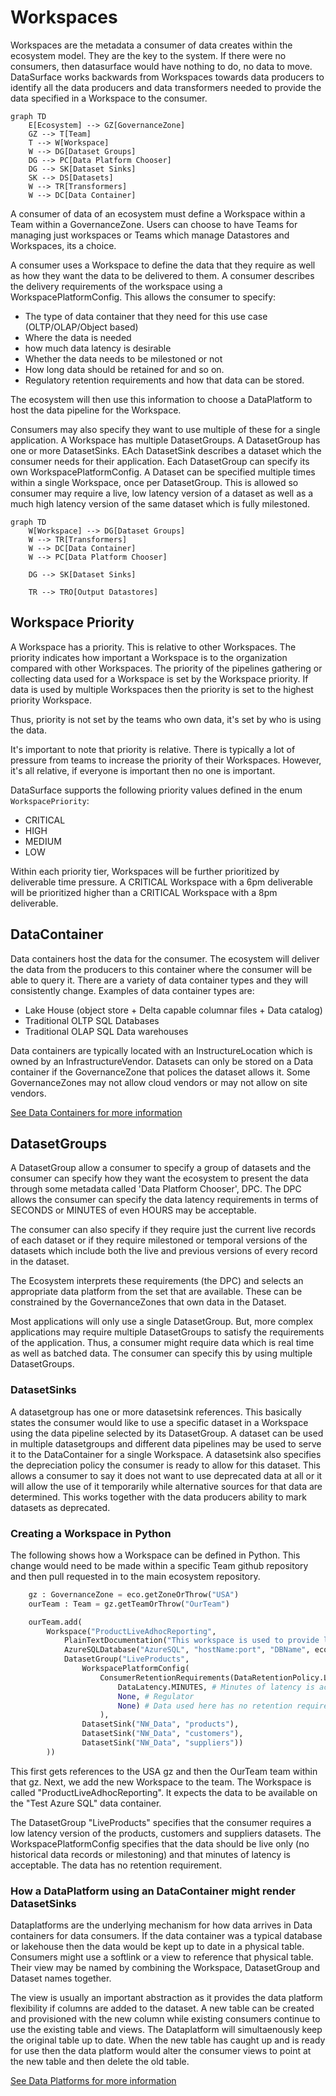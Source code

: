 # Workspaces

Workspaces are the metadata a consumer of data creates within the ecosystem model. They are the key to the system. If there were no consumers, then datasurface would have nothing to do, no data to move. DataSurface works backwards from Workspaces towards data producers to identify all the data producers and data transformers needed to provide the data specified in a Workspace to the consumer.

```mermaid
graph TD
    E[Ecosystem] --> GZ[GovernanceZone]
    GZ --> T[Team]
    T --> W[Workspace]
    W --> DG[Dataset Groups]
    DG --> PC[Data Platform Chooser]
    DG --> SK[Dataset Sinks]
    SK --> DS[Datasets]
    W --> TR[Transformers]
    W --> DC[Data Container]
```

A consumer of data of an ecosystem must define a Workspace within a Team within a GovernanceZone. Users can choose to have Teams for managing just workspaces or Teams which manage Datastores and Workspaces, its a choice.

A consumer uses a Workspace to define the data that they require as well as how they want the data to be delivered to them. A consumer describes the delivery requirements of the workspace using a WorkspacePlatformConfig. This allows the consumer to specify:

* The type of data container that they need for this use case (OLTP/OLAP/Object based)
* Where the data is needed
* how much data latency is desirable
* Whether the data needs to be milestoned or not
* How long data should be retained for and so on.
* Regulatory retention requirements and how that data can be stored.

The ecosystem will then use this information to choose a DataPlatform to host the data pipeline for the Workspace.

Consumers may also specify they want to use multiple of these for a single application. A Workspace has multiple DatasetGroups. A DatasetGroup has one or more DatasetSinks. EAch DatasetSink describes a dataset which the consumer needs for their application. Each DatasetGroup can specify its own WorkspacePlatformConfig. A Dataset can be specified multiple times within a single Workspace, once per DatasetGroup. This is allowed so consumer may require a live, low latency version of a dataset as well as a much high latency version of the same dataset which is fully milestoned.

```mermaid
graph TD
    W[Workspace] --> DG[Dataset Groups]
    W --> TR[Transformers]
    W --> DC[Data Container]
    W --> PC[Data Platform Chooser]

    DG --> SK[Dataset Sinks]

    TR --> TRO[Output Datastores]
```

## Workspace Priority

A Workspace has a priority. This is relative to other Workspaces. The priority indicates how important a Workspace is to the organization compared with other Workspaces. The priority of the pipelines gathering or collecting data used for a Workspace is set by the Workspace priority. If data is used by multiple Workspaces then the priority is set to the highest priority Workspace.

Thus, priority is not set by the teams who own data, it's set by who is using the data.

It's important to note that priority is relative. There is typically a lot of pressure from teams to increase the priority of their Workspaces. However, it's all relative, if everyone is important then no one is important.

DataSurface supports the following priority values defined in the enum `WorkspacePriority`:

* CRITICAL
* HIGH
* MEDIUM
* LOW

Within each priority tier, Workspaces will be further prioritized by deliverable time pressure. A CRITICAL Workspace with a 6pm deliverable will be prioritized higher than a CRITICAL Workspace with a 8pm deliverable.

## DataContainer

Data containers host the data for the consumer. The ecosystem will deliver the data from the producers to this container where the consumer will be able to query it. There are a variety of data container types and they will consistently change. Examples of data container types are:

* Lake House (object store + Delta capable columnar files + Data catalog)
* Traditional OLTP SQL Databases
* Traditional OLAP SQL Data warehouses

Data containers are typically located with an InstructureLocation which is owned by an InfrastructureVendor. Datasets can only be stored on a Data container if the GovernanceZone that polices the dataset allows it. Some GovernanceZones may not allow cloud vendors or may not allow on site vendors.

[See Data Containers for more information](DataContainers.md)

## DatasetGroups

A DatasetGroup allow a consumer to specify a group of datasets and the consumer can specify how they want the ecosystem to present the data through some metadata called 'Data Platform Chooser', DPC. The DPC allows the consumer can specify the data latency requirements in terms of SECONDS or MINUTES of even HOURS may be acceptable.

The consumer can also specify if they require just the current live records of each dataset or if they require milestoned or temporal versions of the datasets which include both the live and previous versions of every record in the dataset.

The Ecosystem interprets these requirements (the DPC) and selects an appropriate data platform from the set that are available. These can be constrained by the GovernanceZones that own data in the Dataset.

Most applications will only use a single DatasetGroup. But, more complex applications may require multiple DatasetGroups to satisfy the requirements of the application. Thus, a consumer might require data which is real time as well as batched data. The consumer can specify this by using multiple DatasetGroups.

### DatasetSinks

A datasetgroup has one or more datasetsink references. This basically states the consumer would like to use a specific dataset in a Workspace using the data pipeline selected by its DatasetGroup. A dataset can be used in multiple datasetgroups and different data pipelines may be used to serve it to the DataContainer for a single Workspace. A datasetsink also specifies the depreciation policy the consumer is ready to allow for this dataset. This allows a consumer to say it does not want to use deprecated data at all or it will allow the use of it temporarily while alternative sources for that data are determined. This works together with the data producers ability to mark datasets as deprecated.

### Creating a Workspace in Python

The following shows how a Workspace can be defined in Python. This change would need to be made within a specific Team github repository and then pull requested in to the main ecosystem repository.

```python
    gz : GovernanceZone = eco.getZoneOrThrow("USA")
    ourTeam : Team = gz.getTeamOrThrow("OurTeam")

    ourTeam.add(
        Workspace("ProductLiveAdhocReporting",
            PlainTextDocumentation("This workspace is used to provide live adhoc reporting on the product data"),
            AzureSQLDatabase("AzureSQL", "hostName:port", "DBName", eco.getLocationOrThrow("AZURE", ["USA", "Central US"])),                            
            DatasetGroup("LiveProducts",
                WorkspacePlatformConfig(
                    ConsumerRetentionRequirements(DataRetentionPolicy.LIVE_ONLY, 
                        DataLatency.MINUTES, # Minutes of latency is acceptable
                        None, # Regulator
                        None) # Data used here has no retention requirement due to this use case
                    ),
                DatasetSink("NW_Data", "products"),
                DatasetSink("NW_Data", "customers"),
                DatasetSink("NW_Data", "suppliers"))
        ))

```

This first gets references to the USA gz and then the OurTeam team within that gz. Next, we add the new Workspace to the team. The Workspace is called "ProductLiveAdhocReporting". It expects the data to be available on the "Test Azure SQL" data container.

The DatasetGroup "LiveProducts" specifies that the consumer requires a low latency version of the products, customers and suppliers datasets. The WorkspacePlatformConfig specifies that the data should be live only (no historical data records or milestoning) and that minutes of latency is acceptable. The data has no retention requirement.

### How a DataPlatform using an DataContainer might render DatasetSinks

Dataplatforms are the underlying mechanism for how data arrives in Data containers for data consumers. If the data container was a typical database or lakehouse then the data would be kept up to date in a physical table. Consumers might use a softlink or a view to reference that physical table. Their view may be named by combining the Workspace, DatasetGroup and Dataset names together.

The view is usually an important abstraction as it provides the data platform flexibility if columns are added to the dataset. A new table can be created and provisioned with the new column while existing consumers continue to use the existing table and views. The Dataplatform will simultaenously keep the original table up to date. When the new table has caught up and is ready for use then the data platform would alter the consumer views to point at the new table and then delete the old table.

[See Data Platforms for more information](DataPlatform.md)
